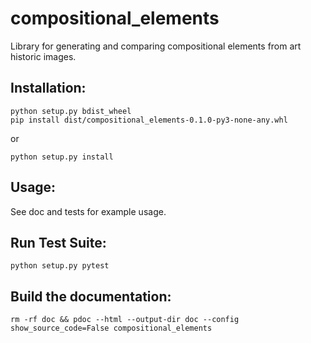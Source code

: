 # compositional_elements
Library for generating and comparing compositional elements from art historic images.

## Installation:
```
python setup.py bdist_wheel
pip install dist/compositional_elements-0.1.0-py3-none-any.whl
```
or
```
python setup.py install
```

## Usage:
See doc and tests for example usage.

## Run Test Suite:
`python setup.py pytest`

## Build the documentation:
`rm -rf doc && pdoc --html --output-dir doc --config show_source_code=False compositional_elements`